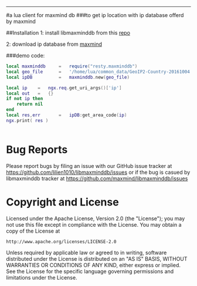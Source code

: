 
------

#a lua client for maxmind db
###to get ip location with ip database offerd by maxmind

 
##Installation
1: install libmaxminddb from this [repo](https://github.com/maxmind/libmaxminddb)

2: download ip database from [maxmind](https://www.maxmind.com/en/geoip2-databases)

###demo code:
```lua
local maxminddb 	=	require("resty.maxminddb")
local geo_file 		=	'/home/lua/common_data/GeoIP2-Country-20161004.mmdb'
local ipDB			=	maxminddb.new(geo_file) 

local ip 	=	ngx.req.get_uri_args()['ip']
local out 	=	{}
if not ip then
	return nil
end
local res,err 		=	ipDB:get_area_code(ip)
ngx.print( res )
  
```
  

# Bug Reports

Please report bugs by filing an issue with our GitHub issue tracker at
https://github.com/lilien1010/libmaxminddb/issues
or if the bug is casued by libmaxminddb  tracker at
https://github.com/maxmind/libmaxminddb/issues

# Copyright and License

Licensed under the Apache License, Version 2.0 (the "License");
you may not use this file except in compliance with the License.
You may obtain a copy of the License at

    http://www.apache.org/licenses/LICENSE-2.0

Unless required by applicable law or agreed to in writing, software
distributed under the License is distributed on an "AS IS" BASIS,
WITHOUT WARRANTIES OR CONDITIONS OF ANY KIND, either express or implied.
See the License for the specific language governing permissions and
limitations under the License.